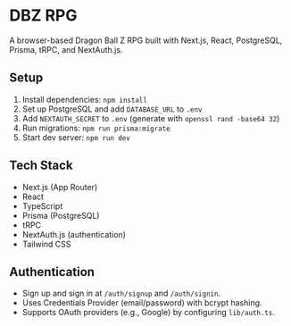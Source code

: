 # DBZ RPG
A browser-based Dragon Ball Z RPG built with Next.js, React, PostgreSQL, Prisma, tRPC, and NextAuth.js.

## Setup
1. Install dependencies: `npm install`
2. Set up PostgreSQL and add `DATABASE_URL` to `.env`
3. Add `NEXTAUTH_SECRET` to `.env` (generate with `openssl rand -base64 32`)
4. Run migrations: `npm run prisma:migrate`
5. Start dev server: `npm run dev`

## Tech Stack
- Next.js (App Router)
- React
- TypeScript
- Prisma (PostgreSQL)
- tRPC
- NextAuth.js (authentication)
- Tailwind CSS

## Authentication
- Sign up and sign in at `/auth/signup` and `/auth/signin`.
- Uses Credentials Provider (email/password) with bcrypt hashing.
- Supports OAuth providers (e.g., Google) by configuring `lib/auth.ts`.